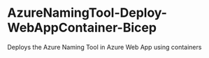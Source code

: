 # AzureNamingTool-Deploy-WebAppContainer-Bicep
Deploys the Azure Naming Tool in Azure Web App using containers
